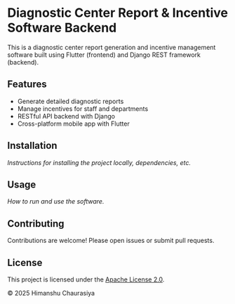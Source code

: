 ﻿# Diagnostic Center Report & Incentive Software Backend

This is a diagnostic center report generation and incentive management software built using Flutter (frontend) and Django REST framework (backend).

## Features

- Generate detailed diagnostic reports
- Manage incentives for staff and departments
- RESTful API backend with Django
- Cross-platform mobile app with Flutter

## Installation

*Instructions for installing the project locally, dependencies, etc.*

## Usage

*How to run and use the software.*

## Contributing

Contributions are welcome! Please open issues or submit pull requests.

## License

This project is licensed under the [Apache License 2.0](./LICENSE).

© 2025 Himanshu Chaurasiya

